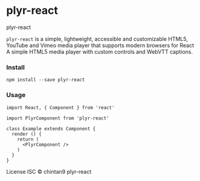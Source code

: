# plyr-react
plyr-react

`plyr-react`  is a simple, lightweight, accessible and customizable HTML5, YouTube and Vimeo media player that supports modern browsers for React
A simple HTML5 media player with custom controls and WebVTT captions.

### Install
```
npm install --save plyr-react
```

### Usage

```
import React, { Component } from 'react'

import PlyrComponent from 'plyr-react'

class Example extends Component {
  render () {
    return (
      <PlyrComponent />
    )
  }
}
```

License
ISC © chintan9
plyr-react
